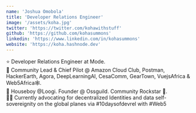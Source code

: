 ```yaml
---
name: 'Joshua Omobola'
title: 'Developer Relations Engineer'
image: '/assets/koha.jpg'
twitter: 'https://twitter.com/kohawithstuff'
github: 'https://github.com/kohasummons'
linkedin: 'https://www.linkedin.com/in/kohasummons'
website: 'https://koha.hashnode.dev'
---
```


<div>
  ⭐ Developer Relations Engineer at Mode. <br/>
  👻 Community Lead & Chief Pilot @ Amazon Cloud Club, Postman, HackerEarth, Agora, DeepLearningAI,
  CesaComm, GearTown, VuejsAfrica & Web5Africa🕸️. <br/>
  💜 Houseboy @Loogi. Founder @ Ossguild. Community Rockstar 🌵. 
</div>

<div class="mt-4">
  🏄‍♀️ Currently advocating for decentralized Identities and data self-sovereignity on the global planes via #10daysofdevrel with #Web5
</div>
